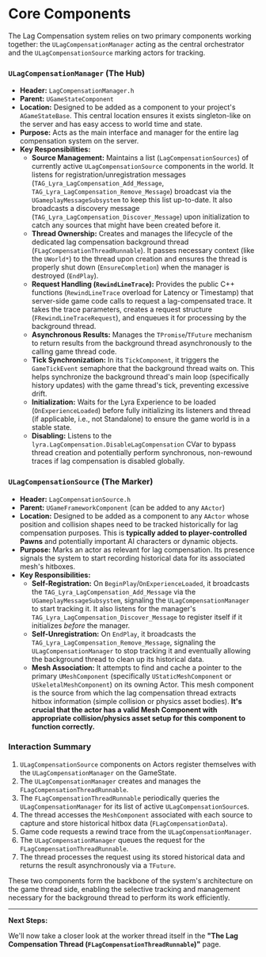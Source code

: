 # Core Components

The Lag Compensation system relies on two primary components working together: the `ULagCompensationManager` acting as the central orchestrator and the `ULagCompensationSource` marking actors for tracking.

### `ULagCompensationManager` (The Hub)

* **Header:** `LagCompensationManager.h`
* **Parent:** `UGameStateComponent`
* **Location:** Designed to be added as a component to your project's `AGameStateBase`. This central location ensures it exists singleton-like on the server and has easy access to world time and state.
* **Purpose:** Acts as the main interface and manager for the entire lag compensation system on the server.
* **Key Responsibilities:**
  * **Source Management:** Maintains a list (`LagCompensationSources`) of currently active `ULagCompensationSource` components in the world. It listens for registration/unregistration messages (`TAG_Lyra_LagCompensation_Add_Message`, `TAG_Lyra_LagCompensation_Remove_Message`) broadcast via the `UGameplayMessageSubsystem` to keep this list up-to-date. It also broadcasts a discovery message (`TAG_Lyra_LagCompensation_Discover_Message`) upon initialization to catch any sources that might have been created before it.
  * **Thread Ownership:** Creates and manages the lifecycle of the dedicated lag compensation background thread (`FLagCompensationThreadRunnable`). It passes necessary context (like the `UWorld*`) to the thread upon creation and ensures the thread is properly shut down (`EnsureCompletion`) when the manager is destroyed (`EndPlay`).
  * **Request Handling (`RewindLineTrace`):** Provides the public C++ functions (`RewindLineTrace` overload for Latency or Timestamp) that server-side game code calls to request a lag-compensated trace. It takes the trace parameters, creates a request structure (`FRewindLineTraceRequest`), and enqueues it for processing by the background thread.
  * **Asynchronous Results:** Manages the `TPromise`/`TFuture` mechanism to return results from the background thread asynchronously to the calling game thread code.
  * **Tick Synchronization:** In its `TickComponent`, it triggers the `GameTickEvent` semaphore that the background thread waits on. This helps synchronize the background thread's main loop (specifically history updates) with the game thread's tick, preventing excessive drift.
  * **Initialization:** Waits for the Lyra Experience to be loaded (`OnExperienceLoaded`) before fully initializing its listeners and thread (if applicable, i.e., not Standalone) to ensure the game world is in a stable state.
  * **Disabling:** Listens to the `lyra.LagCompensation.DisableLagCompensation` CVar to bypass thread creation and potentially perform synchronous, non-rewound traces if lag compensation is disabled globally.

### `ULagCompensationSource` (The Marker)

* **Header:** `LagCompensationSource.h`
* **Parent:** `UGameFrameworkComponent` (can be added to any `AActor`)
* **Location:** Designed to be added as a component to any `AActor` whose position and collision shapes need to be tracked historically for lag compensation purposes. This is **typically added to player-controlled Pawns** and potentially important AI characters or dynamic objects.
* **Purpose:** Marks an actor as relevant for lag compensation. Its presence signals the system to start recording historical data for its associated mesh's hitboxes.
* **Key Responsibilities:**
  * **Self-Registration:** On `BeginPlay`/`OnExperienceLoaded`, it broadcasts the `TAG_Lyra_LagCompensation_Add_Message` via the `UGameplayMessageSubsystem`, signaling the `ULagCompensationManager` to start tracking it. It also listens for the manager's `TAG_Lyra_LagCompensation_Discover_Message` to register itself if it initializes _before_ the manager.
  * **Self-Unregistration:** On `EndPlay`, it broadcasts the `TAG_Lyra_LagCompensation_Remove_Message`, signaling the `ULagCompensationManager` to stop tracking it and eventually allowing the background thread to clean up its historical data.
  * **Mesh Association:** It attempts to find and cache a pointer to the primary `UMeshComponent` (specifically `UStaticMeshComponent` or `USkeletalMeshComponent`) on its owning Actor. This mesh component is the source from which the lag compensation thread extracts hitbox information (simple collision or physics asset bodies). **It's crucial that the actor has a valid Mesh Component with appropriate collision/physics asset setup for this component to function correctly.**

### Interaction Summary

1. `ULagCompensationSource` components on Actors register themselves with the `ULagCompensationManager` on the GameState.
2. The `ULagCompensationManager` creates and manages the `FLagCompensationThreadRunnable`.
3. The `FLagCompensationThreadRunnable` periodically queries the `ULagCompensationManager` for its list of active `ULagCompensationSource`s.
4. The thread accesses the `MeshComponent` associated with each source to capture and store historical hitbox data (`FLagCompensationData`).
5. Game code requests a rewind trace from the `ULagCompensationManager`.
6. The `ULagCompensationManager` queues the request for the `FLagCompensationThreadRunnable`.
7. The thread processes the request using its stored historical data and returns the result asynchronously via a `TFuture`.

These two components form the backbone of the system's architecture on the game thread side, enabling the selective tracking and management necessary for the background thread to perform its work efficiently.

***

**Next Steps:**

We'll now take a closer look at the worker thread itself in the **"The Lag Compensation Thread (`FLagCompensationThreadRunnable`)"** page.
